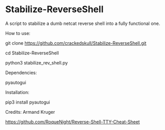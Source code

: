 # Stabilize-ReverseShell
A script to stabilize a dumb netcat reverse shell into a fully functional one.


How to use:

git clone https://github.com/crackedskull/Stabilize-ReverseShell.git

cd Stabilize-ReverseShell

python3 stabilize_rev_shell.py

Dependencies:

pyautogui

Installation:

pip3 install pyautogui

Credits: Armand Kruger

https://github.com/RoqueNight/Reverse-Shell-TTY-Cheat-Sheet

